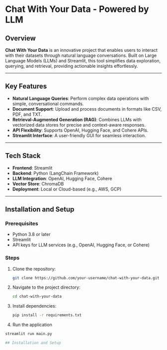 # Chat With Your Data - Powered by LLM

## Overview

**Chat With Your Data** is an innovative project that enables users to interact with their datasets through natural language conversations. Built on Large Language Models (LLMs) and Streamlit, this tool simplifies data exploration, querying, and retrieval, providing actionable insights effortlessly.

---

## Key Features

- **Natural Language Queries**: Perform complex data operations with simple, conversational commands.
- **Document Support**: Upload and process documents in formats like CSV, PDF, and TXT.
- **Retrieval-Augmented Generation (RAG)**: Combines LLMs with vectorized data stores for precise and context-aware responses.
- **API Flexibility**: Supports OpenAI, Hugging Face, and Cohere APIs.
- **Streamlit Interface**: A user-friendly GUI for seamless interaction.

---

## Tech Stack

- **Frontend**: Streamlit
- **Backend**: Python (LangChain Framework)
- **LLM Integration**: OpenAI, Hugging Face, Cohere
- **Vector Store**: ChromaDB
- **Deployment**: Local or Cloud-based (e.g., AWS, GCP)

---

## Installation and Setup

### Prerequisites

- Python 3.8 or later
- Streamlit
- API keys for LLM services (e.g., OpenAI, Hugging Face, or Cohere)

### Steps

1. Clone the repository:
   ```bash
   git clone https://github.com/your-username/chat-with-your-data.git

2. Navigate to the project directory:
   ```bash
   cd chat-with-your-data
3. Install dependencies:
   ```bash
   pip install -r requirements.txt
4. Run the application
 ```bash
streamlit run main.py

## Installation and Setup

   
